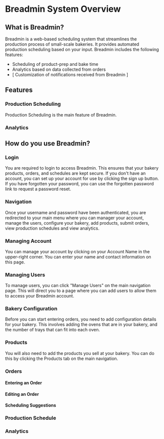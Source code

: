 # Breadmin System Overview
## What is Breadmin?
Breadmin is a web-based scheduling system that streamlines the production process of small-scale bakeries. It provides automated production scheduling based on your input. Breadmin includes the following features:
- Scheduling of product-prep and bake time
- Analytics based on data collected from orders
- [ Customization of notifications received from Breadmin ]

## Features
### Production Scheduling
Production Scheduling is the main feature of Breadmin. 
### Analytics

## How do you use Breadmin?
### Login
You are required to login to access Breadmin. This ensures that your bakery products, orders, and schedules are kept secure. If you don't have an account, you can set up your account for use by clicking the sign up button. If you have forgotten your password, you can use the forgotten password link to request a password reset. 

### Navigation
Once your username and password have been authenticated, you are redirected to your main menu where you can manager your account, manage the users, configure your bakery, add products, submit orders, view production schedules and view analytics.

### Managing Account
You can manage your account by clicking on your Account Name in the upper-right corner. You can enter your name and contact information on this page.

### Managing Users
To manage users, you can click "Manage Users" on the main navigation page. This will direct you to a page where you can add users to allow them to access your Breadmin account.

### Bakery Configuration
Before you can start entering orders, you need to add configuration details for your bakery. This involves adding the ovens that are in your bakery, and the number of trays that can fit into each oven.

### Products
You will also need to add the products you sell at your bakery. You can do this by clicking the Products tab on the main navigation. 

### Orders

#### Entering an Order

#### Editing an Order

#### Scheduling Suggestions

### Production Schedule

### Analytics

